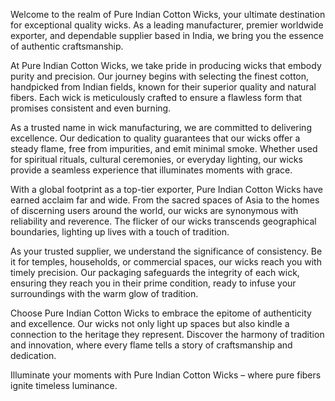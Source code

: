 Welcome to the realm of Pure Indian Cotton Wicks, your ultimate destination for exceptional quality wicks. As a leading manufacturer, premier worldwide exporter, and dependable supplier based in India, we bring you the essence of authentic craftsmanship.

At Pure Indian Cotton Wicks, we take pride in producing wicks that embody purity and precision. Our journey begins with selecting the finest cotton, handpicked from Indian fields, known for their superior quality and natural fibers. Each wick is meticulously crafted to ensure a flawless form that promises consistent and even burning.

As a trusted name in wick manufacturing, we are committed to delivering excellence. Our dedication to quality guarantees that our wicks offer a steady flame, free from impurities, and emit minimal smoke. Whether used for spiritual rituals, cultural ceremonies, or everyday lighting, our wicks provide a seamless experience that illuminates moments with grace.

With a global footprint as a top-tier exporter, Pure Indian Cotton Wicks have earned acclaim far and wide. From the sacred spaces of Asia to the homes of discerning users around the world, our wicks are synonymous with reliability and reverence. The flicker of our wicks transcends geographical boundaries, lighting up lives with a touch of tradition.

As your trusted supplier, we understand the significance of consistency. Be it for temples, households, or commercial spaces, our wicks reach you with timely precision. Our packaging safeguards the integrity of each wick, ensuring they reach you in their prime condition, ready to infuse your surroundings with the warm glow of tradition.

Choose Pure Indian Cotton Wicks to embrace the epitome of authenticity and excellence. Our wicks not only light up spaces but also kindle a connection to the heritage they represent. Discover the harmony of tradition and innovation, where every flame tells a story of craftsmanship and dedication.

Illuminate your moments with Pure Indian Cotton Wicks – where pure fibers ignite timeless luminance.
